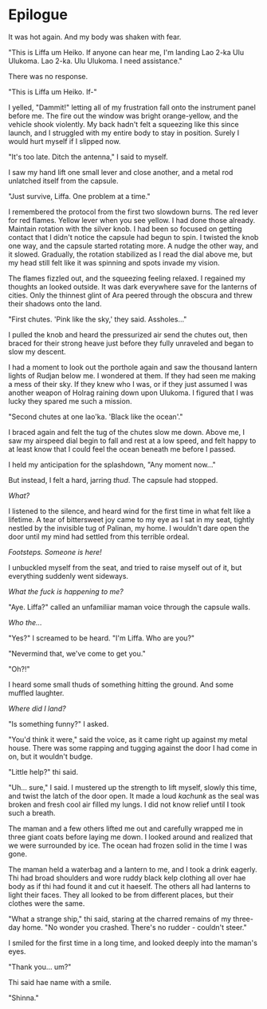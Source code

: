 # Epilogue

It was hot again. And my body was shaken with fear.

"This is Liffa um Heiko. If anyone can hear me, I'm landing Lao 2-ka Ulu Ulukoma. Lao 2-ka. Ulu Ulukoma. I need assistance."

There was no response.

"This is Liffa um Heiko. If-"

I yelled, "Dammit!" letting all of my frustration fall onto the instrument panel before me. The fire out the window was bright orange-yellow, and the vehicle shook violently. My back hadn't felt a squeezing like this since launch, and I struggled with my entire body to stay in position. Surely I would hurt myself if I slipped now.

"It's too late. Ditch the antenna," I said to myself.

I saw my hand lift one small lever and close another, and a metal rod unlatched itself from the capsule.

"Just survive, Liffa. One problem at a time."

I remembered the protocol from the first two slowdown burns. The red lever for red flames. Yellow lever when you see yellow. I had done those already. Maintain rotation with the silver knob. I had been so focused on getting contact that I didn't notice the capsule had begun to spin. I twisted the knob one way, and the capsule started rotating more. A nudge the other way, and it slowed. Gradually, the rotation stabilized as I read the dial above me, but my head still felt like it was spinning and spots invade my vision.

The flames fizzled out, and the squeezing feeling relaxed. I regained my thoughts an looked outside. It was dark everywhere save for the lanterns of cities. Only the thinnest glint of Ara peered through the obscura and threw their shadows onto the land.

"First chutes. 'Pink like the sky,' they said. Assholes..."

I pulled the knob and heard the pressurized air send the chutes out, then braced for their strong heave just before they fully unraveled and began to slow my descent.

I had a moment to look out the porthole again and saw the thousand lantern lights of Rudjan below me. I wondered at them. If they had seen me making a mess of their sky. If they knew who I was, or if they just assumed I was another weapon of Holrag raining down upon Ulukoma. I figured that I was lucky they spared me such a mission.

"Second chutes at one lao'ka. 'Black like the ocean'."

I braced again and felt the tug of the chutes slow me down. Above me, I saw my airspeed dial begin to fall and rest at a low speed, and felt happy to at least know that I could feel the ocean beneath me before I passed.

I held my anticipation for the splashdown, "Any moment now..."

But instead, I felt a hard, jarring _thud_. The capsule had stopped.

_What?_

I listened to the silence, and heard wind for the first time in what felt like a lifetime. A tear of bittersweet joy came to my eye as I sat in my seat, tightly nestled by the invisible tug of Palinan, my home. I wouldn't dare open the door until my mind had settled from this terrible ordeal.

_Footsteps. Someone is here!_

I unbuckled myself from the seat, and tried to raise myself out of it, but everything suddenly went sideways.

_What the fuck is happening to me?_

"Aye. Liffa?" called an unfamiliiar maman voice through the capsule walls.

_Who the..._

"Yes?" I screamed to be heard. "I'm Liffa. Who are you?"

"Nevermind that, we've come to get you."

"Oh?!"

I heard some small thuds of something hitting the ground. And some muffled laughter.

_Where did I land?_

"Is something funny?" I asked.

"You'd think it were," said the voice, as it came right up against my metal house. There was some rapping and tugging against the door I had come in on, but it wouldn't budge.

"Little help?" thi said.

"Uh... sure," I said. I mustered up the strength to lift myself, slowly this time, and twist the latch of the door open. It made a loud _kachunk_ as the seal was broken and fresh cool air filled my lungs. I did not know relief until I took such a breath.

The maman and a few others lifted me out and carefully wrapped me in three giant coats before laying me down. I looked around and realized that we were surrounded by ice. The ocean had frozen solid in the time I was gone.

The maman held a waterbag and a lantern to me, and I took a drink eagerly. Thi had broad shoulders and wore ruddy black kelp clothing all over hae body as if thi had found it and cut it haeself. The others all had lanterns to light their faces. They all looked to be from different places, but their clothes were the same.

"What a strange ship," thi said, staring at the charred remains of my three-day home. "No wonder you crashed. There's no rudder - couldn't steer."

I smiled for the first time in a long time, and looked deeply into the maman's eyes.

"Thank you... um?"

Thi said hae name with a smile.

"Shinna."
